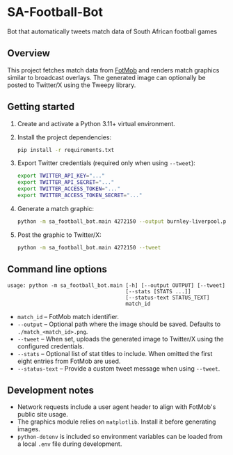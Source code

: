 # SA-Football-Bot
Bot that automatically tweets match data of South African football games



## Overview

This project fetches match data from [FotMob](https://www.fotmob.com/) and renders
match graphics similar to broadcast overlays. The generated image can optionally
be posted to Twitter/X using the Tweepy library.


## Getting started

1. Create and activate a Python 3.11+ virtual environment.
2. Install the project dependencies:

   ```bash
   pip install -r requirements.txt
   ```

3. Export Twitter credentials (required only when using `--tweet`):

   ```bash
   export TWITTER_API_KEY="..."
   export TWITTER_API_SECRET="..."
   export TWITTER_ACCESS_TOKEN="..."
   export TWITTER_ACCESS_TOKEN_SECRET="..."
   ```

4. Generate a match graphic:

   ```bash
   python -m sa_football_bot.main 4272150 --output burnley-liverpool.png
   ```

5. Post the graphic to Twitter/X:

   ```bash
   python -m sa_football_bot.main 4272150 --tweet
   ```

## Command line options

```
usage: python -m sa_football_bot.main [-h] [--output OUTPUT] [--tweet]
                                      [--stats [STATS ...]]
                                      [--status-text STATUS_TEXT]
                                      match_id
```

* `match_id` – FotMob match identifier.
* `--output` – Optional path where the image should be saved. Defaults to
  `./match_<match_id>.png`.
* `--tweet` – When set, uploads the generated image to Twitter/X using the
  configured credentials.
* `--stats` – Optional list of stat titles to include. When omitted the first
  eight entries from FotMob are used.
* `--status-text` – Provide a custom tweet message when using `--tweet`.

## Development notes

* Network requests include a user agent header to align with FotMob's public
  site usage.
* The graphics module relies on `matplotlib`. Install it before generating
  images.
* `python-dotenv` is included so environment variables can be loaded from a
  local `.env` file during development.
